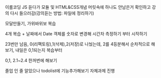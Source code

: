 이룸코딩 JS
듣다가 모듈 및 HTML&CSS개념 머릿속에 하나도 안남은거 확인하고 강의 다시 들으러감(강의듣는 방법: 파일에 정리하기)

모달만들기, 가위바위보 복습

4개 복습 + 날짜에서 Date 객체를 숫자로 변경해 시간차 측정하기 부터 시작하기

23번만 남음, 0(리팩토링),1(삭제),2(저장)로 나눴는데, 2를 4등분해서 순차적으로 해보기, 내일은 0,1되는지 복습부터

0,1, 2.1~2.4 한꺼번에 해보기

졸업  인 줄 알았으나 todolist에 기능추가해보기 자체과제 진행
